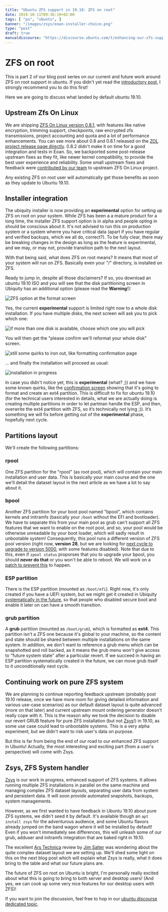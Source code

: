 ```yaml
---
title: "Ubuntu ZFS support in 19.10: ZFS on root"
date: 2019-10-11T09:36:19+02:00
tags: [ "pu", "ubuntu", ]
banner: "/images/zsys/eoan-installer-choice.png"
type: "post"
draft: true
manualdiscourse: "https://discourse.ubuntu.com/t/enhancing-our-zfs-support-on-ubuntu-19-10-an-introduction/12130"
---
```


# ZFS on root

This is part 2 of our blog post series on our current and future work around ZFS on root support in ubuntu. If you didn't yet read the [introductory post](/2019/08/06/ubuntu-zfs-support-in-19.10-introduction/), I strongly recommend you to do this first!

Here we are going to discuss what landed by default ubuntu 19.10.

## Upstream Zfs On Linux

We are shipping [ZFS On Linux version 0.8.1](https://launchpad.net/ubuntu/eoan/+source/zfs-linux), with features like native encryption, trimming support, checkpoints, raw encrypted zfs transmissions, project accounting and quota and a lot of performance enhancements. You can see more about 0.8 and 0.8.1 released on the [ZOL project release page directly](https://github.com/zfsonlinux/zfs/releases). 0.8.2 didn't make it on time for a good integration and tests in Eoan. So, we backported some post-release upstream fixes as they fit, like newer kernel compatibility, to provide the best user experience and reliability. Some small upstream fixes and feedback were [contributed by our team](https://github.com/zfsonlinux/zfs/commit/8ae8b2a1445bcccee1bb8ee7d4886f30050f6f53) to upstream ZFS On Linux project.

Any existing ZFS on root user will automatically get those benefits as soon as they update to Ubuntu 19.10.

## Installer integration

The ubiquity installer is now providing an **experimental** option for setting up ZFS on root on your system. While ZFS has been a a mature product for a long time, the installer ZFS support option is in alpha and people opting in should be conscious about it. It's not advised to run this on production system or a system wherre you have critical data (apart if you have regular and verified backups, which we all do, correct?). To be fully clear, there may be breaking changes in the design as long as the feature is experimental, and we may, or may not, provide transition path to the next layout.

With that being said, what does ZFS on root means? It means that most of your system will run on ZFS. Basically even your "/" directory, is installed on ZFS.

Ready to jump in, despite all those disclaimers? If so, you download an ubuntu 19.10 ISO and you will see that the disk partitioning screen in Ubiquity has an additional option (please read the **Warning**!):

![ZFS option at the format screen](/images/zsys/eoan-installer-choice.png)

Yes, the current **experimental** support is limited right now to a whole disk installation. If you have multiple disks, the next screen will ask you to pick which one:

![if more than one disk is available, choose which one you will pick](/images/zsys/eoan-installer-disk-choice.png)


You will then get the "please confirm we'll reformat your whole disk" screen.

![still some quirks to iron out, like formatting confirmation page](/images/zsys/eoan-warning-erase-disk.png)

… and finally the installation will proceed as usual:

![installation in progress](/images/zsys/eoan-installer-installing.png)

In case you didn't notice yet, this is **experimental** (what? ;)) and we have some known quirks, like the [confirmation screen](https://bugs.launchpad.net/ubuntu/+source/ubiquity/+bug/1847719) showing that it's going to format and create an ext4 partition. This is difficult to fix for ubuntu 19.10 (for the technical users interested in details, what we are actually doing is creating multiple partitions in order to let partman handle the ESP, and then, overwrite the ext4 partition with ZFS, so it’s technically not lying ;)). It’s something we will fix before getting out of the **experimental** phase, hopefully next cycle.

## Partitions layout

We'll create the following partitions:

### rpool

One ZFS partition for the "rpool" (as root pool), which will contain your main installation and user data. This is basically your main course and the one we'll detail the dataset layout in the next article as we have a lot to say about it.

### bpool

Another ZFS partition for your boot pool named "bpool", which contains kernels and initramfs (basically your `/boot` without the EFI and bootloader). We have to separate this from your main pool as grub can't support all ZFS features that we want to enable on the root pool, and so, your pool would be otherwise unreadable by your boot loader, which will sadly result in unbootable system! Consequently, this pool runs a different version of ZFS pool version (right now, **version 28**, but we are looking for [next cycle to upgrade to version 5000](https://github.com/orgs/ubuntu/projects/1#card-27647903), with some features disabled). Note that due to this, even if `zpool status` proporses that you to upgrade your bpool, you should **never do that** or you won't be able to reboot. We will work on a [patch to prevent this](https://bugs.launchpad.net/ubuntu/+source/zfs-linux/+bug/1847389) to happen.

### ESP partition

There is the ESP partition (mounted as `/boot/efi`). Right now, it's only created if you have a UEFI system, but we might get it created in Ubiquity [systematically in the future](https://bugs.launchpad.net/ubuntu/+source/ubiquity/+bug/1847721), so that people who disabled secure boot and enable it later on can have a smooth transition.

### grub partition

A **grub** partition (mounted as `/boot/grub`), which is formatted as **ext4**. This partition isn't a ZFS one because it's global to your machine, so the content and state should be shared between multiple installations on the same system. In addition, we don't want to reference a grub menu which can be snapshotted and roll backed, as it means the grub menu won't give access to "future system state" after a particular revert. If we succeed in having an ESP partition systematically created in the future, we can move grub itself to it unconditionally next cycle.

## Continuing work on pure ZFS system

We are planning to continue reporting feedback upstream (probably post 19.10 release, once we have more room for giving detailed information and various use-case scenarios) as our default dataset layout is quite advanced (more on that later) and current upstream mount ordering generator doesn't really cope with it. This is the reason why we took the decision to disable our revert GRUB feature for pure ZFS installation (but not [Zsys](https://github.com/ubuntu/zsys)!) in 19.10, as some use case could lead to unbootable systems. This is a very alpha experiment, but we didn't want to risk user's data on purpose.

But this is far from being the end of our road to our enhanced ZFS support in Ubuntu! Actually, the most interesting and exciting part (from a user's perspective) will come with Zsys.

## Zsys, ZFS System handler

[Zsys](https://github.com/ubuntu/zsys) is our work in progress, enhanced support of ZFS systems. It allows running multiple ZFS installations in parallel on the same machine and managing complex ZFS dataset layouts, separating user data from system and persistent data. It will soon provide automated snapshots, backups, system managements.

However, as we first wanted to have feedback in Ubuntu 19.10 about pure ZFS systems, we didn't seed it by default. It's available though an `apt install zsys` for the adventurous audience, and some Ubuntu flavors already jumped on the band wagon where it will be installed by default! Even if you won't immediately see differences, this will unleash some of our grub, adduser and initramfs integration that are baked right in 19.10.

The excellent [Ars Technica](https://arstechnica.com/information-technology/2019/10/a-detailed-look-at-ubuntus-new-experimental-zfs-installer/) review by [Jim Salter](https://twitter.com/jrssnet) was wondering about the quite complex dataset layout we are setting up. We'll shed some light on this on the next blog post which will explain what Zsys is really, what it does bring to the table and what our future plans are.

The future of ZFS on root on Ubuntu is bright, I'm personally really excited about what this is going to bring to both server and desktop users! (And yes, we can cook up some very nice features for our desktop users with ZFS)!

If you want to join the discussion, feel free to hop in our [ubuntu discourse dedicated topic](https://discourse.ubuntu.com/t/enhancing-our-zfs-support-on-ubuntu-19-10-an-introduction/12130).
